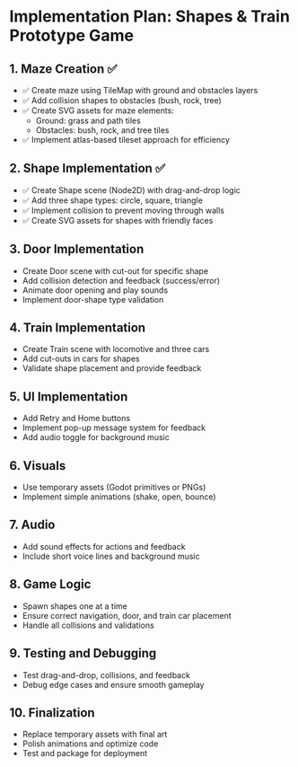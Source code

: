 # Implementation Plan: Shapes & Train Prototype Game

## 1. Maze Creation ✅
- ✅ Create maze using TileMap with ground and obstacles layers
- ✅ Add collision shapes to obstacles (bush, rock, tree)
- ✅ Create SVG assets for maze elements:
  - Ground: grass and path tiles
  - Obstacles: bush, rock, and tree tiles
- ✅ Implement atlas-based tileset approach for efficiency

## 2. Shape Implementation ✅
- ✅ Create Shape scene (Node2D) with drag-and-drop logic
- ✅ Add three shape types: circle, square, triangle
- ✅ Implement collision to prevent moving through walls
- ✅ Create SVG assets for shapes with friendly faces

## 3. Door Implementation
- Create Door scene with cut-out for specific shape
- Add collision detection and feedback (success/error)
- Animate door opening and play sounds
- Implement door-shape type validation

## 4. Train Implementation
- Create Train scene with locomotive and three cars
- Add cut-outs in cars for shapes
- Validate shape placement and provide feedback

## 5. UI Implementation
- Add Retry and Home buttons
- Implement pop-up message system for feedback
- Add audio toggle for background music

## 6. Visuals
- Use temporary assets (Godot primitives or PNGs)
- Implement simple animations (shake, open, bounce)

## 7. Audio
- Add sound effects for actions and feedback
- Include short voice lines and background music

## 8. Game Logic
- Spawn shapes one at a time
- Ensure correct navigation, door, and train car placement
- Handle all collisions and validations

## 9. Testing and Debugging
- Test drag-and-drop, collisions, and feedback
- Debug edge cases and ensure smooth gameplay

## 10. Finalization
- Replace temporary assets with final art
- Polish animations and optimize code
- Test and package for deployment
